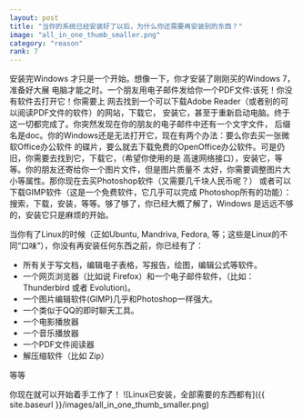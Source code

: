 ```yaml
---
layout: post
title: "当你的系统已经安装好了以后，为什么你还需要再安装别的东西？"
image: "all_in_one_thumb_smaller.png"
category: "reason"
rank: 7
---
```

安装完Windows 才只是一个开始。想像一下，你才安装了刚刚买的Windows 7，准备好大展 电脑才能之时。一个朋友用电子邮件发给你一个PDF文件:该死！你没有软件去打开它！你需要上 网去找到一个可以下载Adobe Reader（或者别的可以阅读PDF文件的软件）的网站，下载它， 安装它，甚至于重新启动电脑。终于这一切都完成了。你突然发现在你的朋友的电子邮件中还有一个文字文件， 后缀名是doc。你的Windows还是无法打开它，现在有两个办法：要么你去买一张微软Office办公软件 的碟片，要么就去下载免费的OpenOffice办公软件。可是仍旧，你需要去找到它，下载它，（希望你使用的是 高速网络接口），安装它，等等。你的朋友还寄给你一个图片文件，但是图片质量不 太好，你需要调整图片大小等属性。那你现在去买Photoshop软件（又需要几千块人民币呢？） 或者可以下载GIMP软件（这是一个免费软件，它几乎可以完成 Photoshop所有的功能）： 搜索，下载，安装，等等。够了够了，你已经大概了解了，Windows 是远远不够的，安装它只是麻烦的开始。

当你有了Linux的时候（正如Ubuntu, Mandriva, Fedora, 等；这些是Linux的不同“口味”），你没有再安装任何东西之前，你已经有了：

- 所有关于写文档，编辑电子表格，写报告，绘图，编辑公式等软件。
- 一个网页浏览器（比如说 Firefox）和一个电子邮件软件，（比如：Thunderbird 或者 Evolution)。
- 一个图片编辑软件(GIMP)几乎和Photoshop一样强大。
- 一个类似于QQ的即时聊天工具。
- 一个电影播放器
- 一个音乐播放器
- 一个PDF文件阅读器
- 解压缩软件（比如 Zip）

等等

你现在就可以开始着手工作了！
![Linux已安装，全部需要的东西都有]({{ site.baseurl }}/images/all_in_one_thumb_smaller.png)
